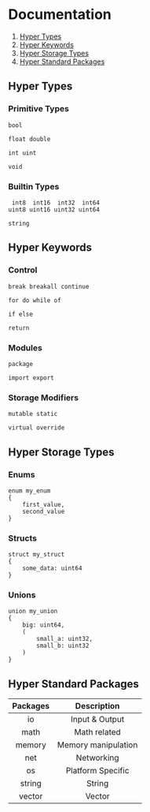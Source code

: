 # Documentation

1. [Hyper Types](#hyper-types)
2. [Hyper Keywords](#hyper-keywords)
3. [Hyper Storage Types](#hyper-storage-types)
4. [Hyper Standard Packages](#hyper-standard-packages)

## Hyper Types

### Primitive Types
```hyper
bool

float double

int uint

void
```

### Builtin Types
```hyper
 int8  int16  int32  int64
uint8 uint16 uint32 uint64

string
```


## Hyper Keywords

### Control
```hyper
break breakall continue

for do while of

if else

return
```

### Modules
```hyper
package

import export
```

### Storage Modifiers
```hyper
mutable static

virtual override
```


## Hyper Storage Types

### Enums
```hyper
enum my_enum
{
    first_value,
    second_value
}
```

### Structs
```hyper
struct my_struct
{
    some_data: uint64
}
```

### Unions
```hyper
union my_union
{
    big: uint64,
    (
        small_a: uint32,
        small_b: uint32
    )
}
```


## Hyper Standard Packages
| Packages |     Description     |
|:--------:|:-------------------:|
| io       | Input & Output      |
| math     | Math related        |
| memory   | Memory manipulation |
| net      | Networking          |
| os       | Platform Specific   |
| string   | String              |
| vector   | Vector              |
